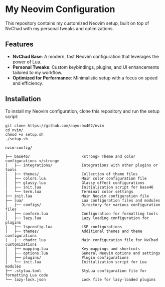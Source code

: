 # My Neovim Configuration

This repository contains my customized Neovim setup, built on top of NvChad with my personal tweaks and optimizations.

## Features

- **NvChad Base**: A modern, fast Neovim configuration that leverages the power of Lua.
- **Personal Tweaks**: Custom keybindings, plugins, and UI enhancements tailored to my workflow.
- **Optimized for Performance**: Minimalistic setup with a focus on speed and efficiency.

## Installation

To install my Neovim configuration, clone this repository and run the setup script:

```shell
git clone https://github.com/aayushx402/nvim
cd nvim/
chmod +x setup.sh
./setup.sh
```

```shell
nvim-config/

├── base46/                       <strong> Theme and color configurations </strong> 
│   ├── integrations/             Integrations with other plugins or tools
│   ├── themes/                   Collection of theme files
│   ├── colors.lua                Main color configuration file
│   ├── glassy.lua                Glassy effect configurations
│   ├── init.lua                  Initialization script for base46
|   └── term.lua                  Terminal color settings
├── init.lua                      Main Neovim configuration file
├── lua/                          Lua configuration files and modules
│   ├── configs/                  Directory for various configuration files
│   ├── conform.lua               Configuration for formatting tools
│   ├── lazy.lua                  Lazy loading configuration for plugins
│   ├── lspconfig.lua             LSP configurations
│   ├── themes/                   Additional themes and theme configurations
│   ├── chadrc.lua                Main configuration file for NvChad customizations
│   ├── mapping.lua               Key mappings and shortcuts
│   ├── options.lua               General Neovim options and settings
│   ├── plugins/                  Plugin configurations
│   └── init.lua                  Initialization script for Lua modules
├── .stylua.toml                  StyLua configuration file for formatting Lua code
└── lazy-lock.json                Lock file for lazy-loaded plugins
```

